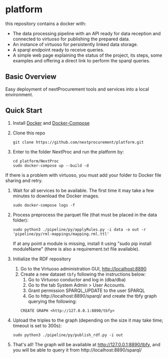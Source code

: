 # platform
this repository contains a docker with:  
  - The data processing pipeline with an API ready for data reception and connected to virtuoso for publishing the prepared data.  
  - An instance of virtuoso for persistently linked data storage.   
  - A sparql endpoint ready to receive queries.  
  - A simple web page explaining the status of the project, its steps, some examples and offering a direct link to perform the sparql queries.

## Basic Overview

Easy deployment of nextProcurement tools and services into a local environment.

## Quick Start

1. Install [Docker](https://docs.docker.com/install/) and [Docker-Compose](https://docs.docker.com/compose/install/)
1. Clone this repo

	```
	git clone https://github.com/nextprocurement/platform.git
1. Enter to the folder NextProc and run the platform by:
    ```
	cd platform/NextProc
    sudo docker-compose up --build -d
    ```
If there is a problem with virtuoso, you must add your folder to Docker file sharing and retry.

1. Wait for all services to be available. The first time it may take a few minutes to download the Docker images.
    ```
    sudo docker-compose logs -f
	```
1. Process preprocess the parquet file (that must be placed in the data folder): 
    ```
    sudo python3 ./pipeline/py/applyRules.py -i data -o out -r 'pipeline/py/rml-mappings/mapping.rml.ttl'
	```
	If at any point a module is missing, install it using "sudo pip install moduleName" (there is also a requirement.txt file available).
1. Initialize the RDF repository
    1. Go to the Virtuoso administration GUI, [http://localhost:8890](http://localhost:8890)
    1. Create a new dataset `tbfy` following the instructions below:
	    1. Go to Virtuoso conductor and log in (dba/dba)
		1. Go to the tab System Admin > User Accounts.
		1. Grant permission SPARQL_UPDATE to the user SPARQL
		1. Go to http://localhost:8890/sparql/ and create the tbfy graph querying the following: 
		```
		CREATE GRAPH <http://127.0.0.1:8890/tbfy>
		```
1. Upload the triples to the graph (depending on the size it may take time; timeout is set to 300s): 
    ```
    sudo python3 ./pipeline/py/publish_rdf.py -i out
	```

1. That's all! The graph will be available at http://127.0.0.1:8890/tbfy, and you will be able to query it from http://localhost:8890/sparql/

